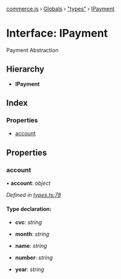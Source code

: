 [commerce.js](../README.md) › [Globals](../globals.md) › ["types"](../modules/_types_.md) › [IPayment](_types_.ipayment.md)

# Interface: IPayment

Payment Abstraction

## Hierarchy

* **IPayment**

## Index

### Properties

* [account](_types_.ipayment.md#account)

## Properties

###  account

• **account**: *object*

*Defined in [types.ts:78](https://github.com/shopjs/commerce.js/blob/edb5ef8/src/types.ts#L78)*

#### Type declaration:

* **cvc**: *string*

* **month**: *string*

* **name**: *string*

* **number**: *string*

* **year**: *string*
